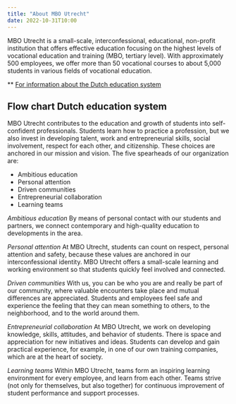 ```yaml
---
title: "About MBO Utrecht"
date: 2022-10-31T10:00
---
```


MBO Utrecht is a small-scale, interconfessional, educational, non-profit institution that offers effective education focusing on the highest levels of vocational education and training (MBO, tertiary level). With approximately 500 employees, we offer more than 50 vocational courses to about 5,000 students in various fields of vocational education.

** [For information about the Dutch education system](https://www.nuffic.nl/en)

## Flow chart Dutch education system
MBO Utrecht contributes to the education and growth of students into self-confident professionals. Students learn how to practice a profession, but we also invest in developing talent, work and entrepreneurial skills, social involvement, respect for each other, and citizenship. These choices are anchored in our mission and vision. The five spearheads of our organization are:

* Ambitious education
* Personal attention
* Driven communities
* Entrepreneurial collaboration
* Learning teams

*Ambitious education*
By means of personal contact with our students and partners, we connect contemporary and high-quality education to developments in the area.

*Personal attention*
At MBO Utrecht, students can count on respect, personal attention and safety, because these values ​​are anchored in our interconfessional identity. MBO Utrecht offers a small-scale learning and working environment so that students quickly feel involved and connected.

*Driven communities*
With us, you can be who you are and really be part of our community, where valuable encounters take place and mutual differences are appreciated. Students and employees feel safe and experience the feeling that they can mean something to others, to the neighborhood, and to the world around them.

*Entrepreneurial collaboration*
At MBO Utrecht, we work on developing knowledge, skills, attitudes, and behavior of students. There is space and appreciation for new initiatives and ideas. Students can develop and gain practical experience, for example, in one of our own training companies, which are at the heart of society.

*Learning teams*
Within MBO Utrecht, teams form an inspiring learning environment for every employee, and learn from each other. Teams strive (not only for themselves, but also together) for continuous improvement of student performance and support processes.
